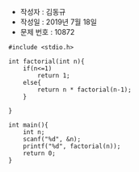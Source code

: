 * 작성자 : 김동규
* 작성일 : 2019년 7월 18일
* 문제 번호 : 10872
```
#include <stdio.h>

int factorial(int n){
    if(n<=1)
        return 1;
    else{
        return n * factorial(n-1);
    }

}

int main(){
    int n;
    scanf("%d", &n);
    printf("%d", factorial(n));
    return 0;
}

```

